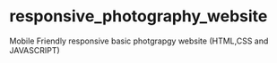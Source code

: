 # responsive_photography_website
Mobile Friendly responsive basic photgrapgy website (HTML,CSS and JAVASCRIPT) 
